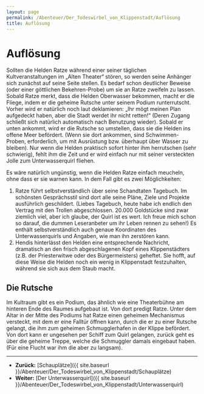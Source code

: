 ```yaml
---
layout: page
permalink: /Abenteuer/Der_Todeswirbel_von_Klippenstadt/Auflösung
title: Auflösung
---
```


# Auflösung

Sollten die Helden Ratze während einer seiner täglichen Kultveranstaltungen im &bdquo;Alten Theater&ldquo; stören, so werden seine Anhänger sich zunächst auf seine Seite stellen. Es bedarf schon deutlicher Beweise (oder einer göttlichen Bekehren-Probe) um sie an Ratze zweifeln zu lassen. Sobald Ratze merkt, dass die Helden Oberwasser bekommen, macht er die Fliege, indem er die geheime Rutsche unter seinem Podium runterrutscht. Vorher wird er natürlich noch laut deklamieren: &bdquo;Ihr mögt meinen Plan aufgedeckt haben, aber die Stadt werdet ihr nicht retten!&ldquo; (Deren Zugang schließt sich natürlich automatisch nach Benutzung wieder). Sobald er unten ankommt, wird er die Rutsche so umstellen, dass sie die Helden ins offene Meer befördert. (Wenn sie dort ankommen, sind Schwimmen-Proben, erforderlich, um mit Ausrüstung bzw. überhaupt über Wasser zu bleiben). Nur wenn die Helden praktisch sofort hinter ihm herrutschen (sehr schwierig), fehlt ihm die Zeit und er wird einfach nur mit seiner versteckten Jolle zum Unterwasserquirl fliehen.

Es wäre natürlich ungünstig, wenn die Helden Ratze einfach meucheln, ohne dass er sie warnen kann. In dem Fall gibt es zwei Möglichkeiten:

1. Ratze führt selbstverständlich über seine Schandtaten Tagebuch. Im schönsten Gesprächsstil sind dort alle seine Pläne, Ziele und Projekte ausführlich geschildert. (Liebes Tagebuch, heute habe ich endlich den Vertrag mit den Trollen abgeschlossen. 20.000 Goldstücke sind zwar ziemlich viel, aber ich glaube, der Quirl ist es wert. Ich freue mich schon so darauf, die dummen Leseranbeter um ihr Leben rennen zu sehen!) Es enthält selbstverständlich auch genaue Koordinaten des Unterwasserquirls und Angaben, wie man ihn zerstören kann.
2. Hendis hinterlässt den Helden eine entsprechende Nachricht, dramatisch an den frisch abgeschlagenen Kopf eines Klippenstädters (z.B. der Priesterwitwe oder des Bürgermeisters) geheftet. Sie hofft, auf diese Weise die Helden noch ein wenig in Klippenstadt festzuhalten, während sie sich aus dem Staub macht.

## Die Rutsche

Im Kultraum gibt es ein Podium, das ähnlich wie eine Theaterbühne am hinteren Ende des Raumes aufgebaut ist. Von dort predigt Ratze. Unter dem Altar in der Mitte des Podiums hat Ratze einen geheimen Mechanismus versteckt, mit dem er eine Falltür öffnen kann, durch die er zu einer Rutsche gelangt, die ihm zum geheimen Schmugglerhafen in der Klippe befördert. Von dort kann er ungesehen per Schiff zum Quirl gelangen, zurück geht es über die geheime Treppe, welche die Schmuggler damals eingebaut haben. (Für eine Flucht war ihm die aber zu langsam).

***

- **Zurück:** [Schauplätze]({{ site.baseurl }}/Abenteuer/Der_Todeswirbel_von_Klippenstadt/Schauplätze)
- **Weiter:** [Der Unterwasserquirl]({{ site.baseurl }}/Abenteuer/Der_Todeswirbel_von_Klippenstadt/Unterwasserquirl)

